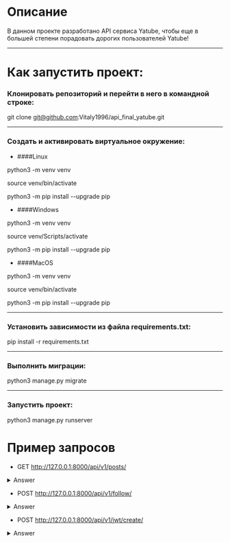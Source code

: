 # Описание


В данном проекте разработано API сервиса Yatube, чтобы еще в большей степени порадовать дорогих пользователей Yatube!
____
# Как запустить проект:
### Клонировать репозиторий и перейти в него в командной строке:

git clone git@github.com:Vitaly1996/api_final_yatube.git
____
### Cоздать и активировать виртуальное окружение:
* ####Linux

python3 -m venv venv

source venv/bin/activate

python3 -m pip install --upgrade pip


* ####Windows

python3 -m venv venv

source venv/Scripts/activate

python3 -m pip install --upgrade pip


* ####MacOS

python3 -m venv venv

source venv/bin/activate

python3 -m pip install --upgrade pip
____
### Установить зависимости из файла requirements.txt:

pip install -r requirements.txt
____
### Выполнить миграции:

python3 manage.py migrate
____
### Запустить проект:

python3 manage.py runserver

# Пример запросов

* GET   http://127.0.0.1:8000/api/v1/posts/   

<details>
  <summary>Answer</summary>
  
  {
"count": 123,    
"next": "http://api.example.org/accounts/?offset=400&limit=100",    
"previous": "http://api.example.org/accounts/?offset=200&limit=100",    
"results": [{}]    
}
</details>

* POST   http://127.0.0.1:8000/api/v1/follow/ 

<details>
  <summary>Answer</summary>
  
  {
"following": "string"
}
</details>

* POST  http://127.0.0.1:8000/api/v1/jwt/create/

<details>
  <summary>Answer</summary>
  
  {
"username": "string",    
"password": "string"
}
</details>

